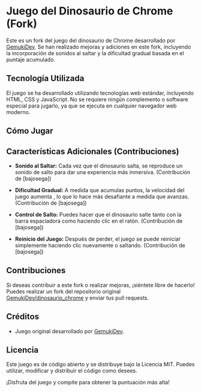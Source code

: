 # Juego del Dinosaurio de Chrome (Fork)

Este es un fork del juego del dinosaurio de Chrome desarrollado por [GemukiDev](https://github.com/GemukiDev/dinosaurio_chrome). Se han realizado mejoras y adiciones en este fork, incluyendo la incorporación de sonidos al saltar y la dificultad gradual basada en el puntaje acumulado.

## Tecnología Utilizada

El juego se ha desarrollado utilizando tecnologías web estándar, incluyendo HTML, CSS y JavaScript. No se requiere ningún complemento o software especial para jugarlo, ya que se ejecuta en cualquier navegador web moderno.

## Cómo Jugar



## Características Adicionales (Contribuciones)

- **Sonido al Saltar:** Cada vez que el dinosaurio salta, se reproduce un sonido de salto para dar una experiencia más inmersiva. (Contribución de [bajosega])

- **Dificultad Gradual:** A medida que acumulas puntos, la velocidad del juego aumenta , lo que lo hace más desafiante a medida que avanzas. (Contribución de [bajosega])

- **Control de Salto:** Puedes hacer que el dinosaurio salte tanto con la barra espaciadora como haciendo clic en el ratón. (Contribución de [bajosega])

- **Reinicio del Juego:** Después de perder, el juego se puede reiniciar simplemente haciendo clic nuevamente o saltando. (Contribución de [bajosega])



## Contribuciones

Si deseas contribuir a este fork o realizar mejoras, ¡siéntete libre de hacerlo! Puedes realizar un fork del repositorio original [GemukiDev/dinosaurio_chrome](https://github.com/GemukiDev/dinosaurio_chrome) y enviar tus pull requests.

## Créditos

- Juego original desarrollado por [GemukiDev](https://github.com/GemukiDev/dinosaurio_chrome).

## Licencia

Este juego es de código abierto y se distribuye bajo la Licencia MIT. Puedes utilizar, modificar y distribuir el código como desees.

¡Disfruta del juego y compite para obtener la puntuación más alta!

